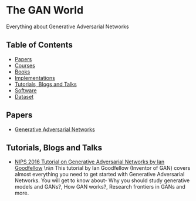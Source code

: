 # The GAN World
Everything about Generative Adversarial Networks

## Table of Contents
- [Papers](#Papers)
- [Courses](#Courses)
- [Books](#Books)
- [Implementations](#Implementations)
- [Tutorials, Blogs and Talks](#Tutorials-Blogs-Talks)
- [Software](#Software)
- [Dataset](#Dataset)


## Papers
* [Generative Adversarial Networks](https://arxiv.org/abs/1406.2661)


## Tutorials, Blogs and Talks
* [NIPS 2016 Tutorial on Generative Adversarial Networks by Ian Goodfellow](https://arxiv.org/abs/1701.00160) \n\n
This tutorial by Ian Goodfellow (Inventor of GAN) covers almost everything you need to get started with Generative Adversarial Networks. You will get to know about- Why you should study generative models and GANs?, How GAN works?, Research frontiers in GANs and more. 
